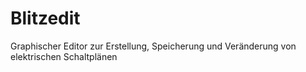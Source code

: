# Blitzedit
Graphischer Editor zur Erstellung, Speicherung und Veränderung von elektrischen Schaltplänen
